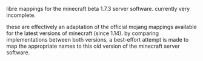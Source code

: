 libre mappings for the minecraft beta 1.7.3 server software. currently very incomplete.

these are effectively an adaptation of the official mojang mappings available for the latest versions of minecraft (since 1.14). by comparing implementations between both versions, a best-effort attempt is made to map the appropriate names to this old version of the minecraft server software.